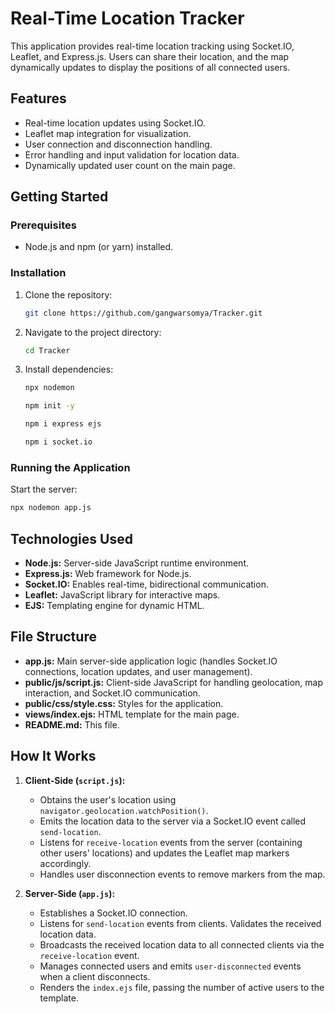 
# Real-Time Location Tracker

This application provides real-time location tracking using Socket.IO, Leaflet, and Express.js. Users can share their location, and the map dynamically updates to display the positions of all connected users.

## Features

* Real-time location updates using Socket.IO.
* Leaflet map integration for visualization.
* User connection and disconnection handling.
* Error handling and input validation for location data.
* Dynamically updated user count on the main page.

## Getting Started

### Prerequisites

* Node.js and npm (or yarn) installed.

### Installation

1. Clone the repository:
   ```bash
   git clone https://github.com/gangwarsomya/Tracker.git 
   ```
2. Navigate to the project directory:
   ```bash
   cd Tracker
   ```
3. Install dependencies:
   ```bash
   npx nodemon
   ```
   ```bash
   npm init -y
   ```
   ```bash
   npm i express ejs
   ```
   ```bash
   npm i socket.io  
   ```

### Running the Application

 Start the server:
   ```bash
   npx nodemon app.js 
   ```

## Technologies Used

* **Node.js:** Server-side JavaScript runtime environment.
* **Express.js:** Web framework for Node.js.
* **Socket.IO:** Enables real-time, bidirectional communication.
* **Leaflet:** JavaScript library for interactive maps.
* **EJS:** Templating engine for dynamic HTML.

## File Structure

* **app.js:** Main server-side application logic (handles Socket.IO connections, location updates, and user management).
* **public/js/script.js:** Client-side JavaScript for handling geolocation, map interaction, and Socket.IO communication.
* **public/css/style.css:** Styles for the application.
* **views/index.ejs:** HTML template for the main page.
* **README.md:** This file.

## How It Works

1. **Client-Side (`script.js`):**
   - Obtains the user's location using `navigator.geolocation.watchPosition()`.
   - Emits the location data to the server via a Socket.IO event called `send-location`.
   - Listens for `receive-location` events from the server (containing other users' locations) and updates the Leaflet map markers accordingly.
   - Handles user disconnection events to remove markers from the map.

2. **Server-Side (`app.js`):**
   - Establishes a Socket.IO connection.
   - Listens for `send-location` events from clients. Validates the received location data.
   - Broadcasts the received location data to all connected clients via the `receive-location` event.
   - Manages connected users and emits `user-disconnected` events when a client disconnects.
   - Renders the `index.ejs` file, passing the number of active users to the template.

